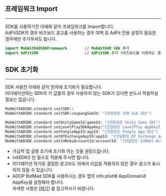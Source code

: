 ## 프레임워크 Import
---
SDK를 사용하기전 아래와 같이 프레임워크를 Import합니다.  
AdFitSDK의 경우 비즈보드 광고를 사용하는 경우 여백 등 AdFit 전용 설정이 필요한 경우에만 추가하셔도 됩니다.

```swift
import MobWithADSDKFramework		// MobWithAD SDK 추가
import AdFitSDK                     // AdFitSDK 추가 (비즈보드를 사용하는 경우, 여백 설정을 위해 필요합니다)
```


## SDK 초기화
---
SDK 사용전 아래와 같이 한차례 초기화가 필요합니다.  
미디에이션하는 SDK의 키 값들의 경우 사용하지 않는 SDK가 있다면 반드시 적용하실 필요는 없습니다.   

```swift
MobWithADSDK.standard.initSDK()                                           // 쿠팡 SDK를 사용하지 않는 경우
MobWithADSDK.standard.initSDK(coupangSubId: "{전달받은 쿠팡 Sub ID}")        // 쿠팡 SDK를 사용하는 경우

MobWithADSDK.standard.setUnityGameId(gameId: "{전달받은 Unity Game ID}")    // 유니티 SDK를 사용하는 경우에만 설정
MobWithADSDK.standard.setLevelPlaySDKAppKey("{전달받은 LevelPlay AppKey}")  // LevelPlay SDK를 사용하는 경우에만 설정
MobWithADSDK.standard.setPangleAppId(appId: "{전달받은 Pangle App ID}")     // Pangle SDK를 사용하는 경우에만 설정
MobWithADSDK.standard.setDTExchangeAppID(appId: "{전달받은 DT Exchange App ID}")    // DT Exchange SDK를 사용하는 경우에만 설정
MobWithADSDK.standard.setInMobiAccountId(accountId: "{전달받은 InMobi Account ID}") // InMobi SDK를 사용하는 경우에만 설정
```
* 가급적 앱 실행 초기에 초기화 하는 것을 권장드립니다.  
* initSDK() 만 필수로 적용해 주시면 됩니다.
* 미디에이션 하기로 결정한 광고라도 위에서 키값을 적용하지 않은 경우 광고가 표시되지 않을 수 있습니다.
* ADOP BidMad SDK를 사용하시는 경우 앱의 info.plist에 AppDomain과 AppKey를 설정해야 합니다.  
  자세한 사항은 [[여기](https://github.com/bidmad/Bidmad-iOS?tab=readme-ov-file#bidmadsdk-interface-guide)] 를 참고하시기 바랍니다.